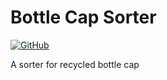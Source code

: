 # Bottle Cap Sorter
[![GitHub](https://img.shields.io/github/license/mashape/apistatus.svg)](https://opensource.org/licenses/MIT)

A sorter for recycled bottle cap
